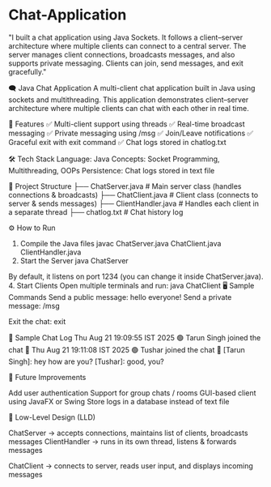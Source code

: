 # Chat-Application
"I built a chat application using Java Sockets. It follows a client–server architecture where multiple clients can connect to a central server. The server manages client connections, broadcasts messages, and also supports private messaging. Clients can join, send messages, and exit gracefully."


🗨️ Java Chat Application
A multi-client chat application built in Java using sockets and multithreading.
This application demonstrates client–server architecture where multiple clients can chat with each other in real time.

🚀 Features
✅ Multi-client support using threads
✅ Real-time broadcast messaging
✅ Private messaging using /msg <username> <message>
✅ Join/Leave notifications
✅ Graceful exit with exit command
✅ Chat logs stored in chatlog.txt

🛠️ Tech Stack
Language: Java
Concepts: Socket Programming, Multithreading, OOPs
Persistence: Chat logs stored in text file

📂 Project Structure
├── ChatServer.java      # Main server class (handles connections & broadcasts)
├── ChatClient.java      # Client class (connects to server & sends messages)
├── ClientHandler.java   # Handles each client in a separate thread
├── chatlog.txt          # Chat history log

⚙️ How to Run
1. Compile the Java files
javac ChatServer.java ChatClient.java ClientHandler.java
2. Start the Server
java ChatServer

By default, it listens on port 1234 (you can change it inside ChatServer.java).
4. Start Clients
Open multiple terminals and run:
java ChatClient
🖥️ Sample Commands
Send a public message:
hello everyone!
Send a private message:
/msg <username> <message>

Exit the chat:
exit

📝 Sample Chat Log
Thu Aug 21 19:09:55 IST 2025 🟢 Tarun Singh joined the chat 👋
Thu Aug 21 19:11:08 IST 2025 🟢 Tushar joined the chat 👋
[Tarun Singh]: hey how are you?
[Tushar]: good, you?

🔮 Future Improvements

Add user authentication
Support for group chats / rooms
GUI-based client using JavaFX or Swing
Store logs in a database instead of text file

📖 Low-Level Design (LLD)

ChatServer → accepts connections, maintains list of clients, broadcasts messages
ClientHandler → runs in its own thread, listens & forwards messages

ChatClient → connects to server, reads user input, and displays incoming messages
